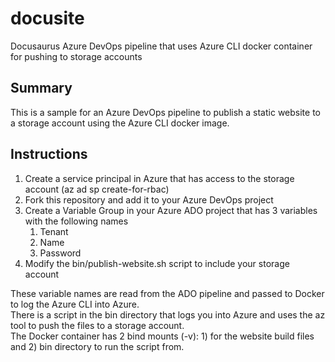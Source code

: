 # docusite
Docusaurus Azure DevOps pipeline that uses Azure CLI docker container for pushing to storage accounts

## Summary
This is a sample for an Azure DevOps pipeline to publish a static website to a storage account using the Azure CLI docker image.

## Instructions
1. Create a service principal in Azure that has access to the storage account (az ad sp create-for-rbac)
2. Fork this repository and add it to your Azure DevOps project
3. Create a Variable Group in your Azure ADO project that has 3 variables with the following names
   1. Tenant
   2. Name
   3. Password
4. Modify the bin/publish-website.sh script to include your storage account

These variable names are read from the ADO pipeline and passed to Docker to log the Azure CLI into Azure.  
There is a script in the bin directory that logs you into Azure and uses the az tool to push the files to a storage account.  
The Docker container has 2 bind mounts (-v): 1) for the website build files and 2) bin directory to run the script from.

